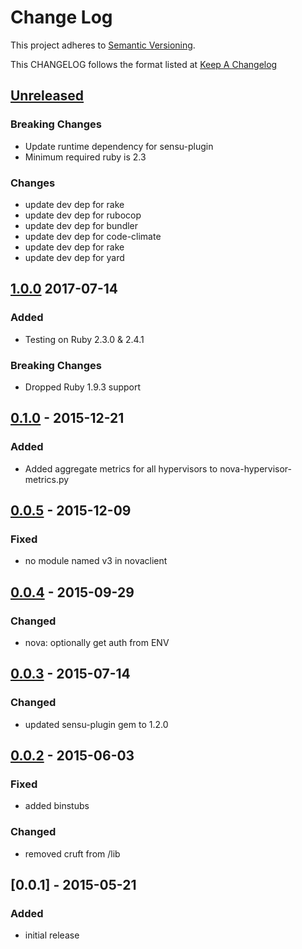 # Change Log
This project adheres to [Semantic Versioning](http://semver.org/).

This CHANGELOG follows the format listed at [Keep A Changelog](http://keepachangelog.com/)

## [Unreleased]
### Breaking Changes
- Update runtime dependency for sensu-plugin
- Minimum required ruby is 2.3

### Changes
- update dev dep for rake 
- update dev dep for rubocop
- update dev dep for bundler 
- update dev dep for code-climate
- update dev dep for rake
- update dev dep for yard

## [1.0.0] 2017-07-14
### Added
- Testing on Ruby 2.3.0 & 2.4.1

### Breaking Changes
- Dropped Ruby 1.9.3 support

## [0.1.0] - 2015-12-21
### Added
- Added aggregate metrics for all hypervisors to nova-hypervisor-metrics.py

## [0.0.5] - 2015-12-09
### Fixed
- no module named v3 in novaclient

## [0.0.4] - 2015-09-29
### Changed
- nova: optionally get auth from ENV

## [0.0.3] - 2015-07-14
### Changed
- updated sensu-plugin gem to 1.2.0

## [0.0.2] - 2015-06-03
### Fixed
- added binstubs

### Changed
- removed cruft from /lib

## [0.0.1] - 2015-05-21
### Added
- initial release

[Unreleased]: https://github.com/sensu-plugins/sensu-plugins-openstack/compare/1.0.0...HEAD
[1.0.0]: https://github.com/sensu-plugins/sensu-plugins-openstack/compare/0.1.0...1.0.0
[0.1.0]: https://github.com/sensu-plugins/sensu-plugins-openstack/compare/0.0.5...0.1.0
[0.0.5]: https://github.com/sensu-plugins/sensu-plugins-openstack/compare/0.0.4...0.0.5
[0.0.4]: https://github.com/sensu-plugins/sensu-plugins-openstack/compare/0.0.3...0.0.4
[0.0.3]: https://github.com/sensu-plugins/sensu-plugins-openstack/compare/0.0.2...0.0.3
[0.0.2]: https://github.com/sensu-plugins/sensu-plugins-openstack/compare/0.0.1...0.0.2
